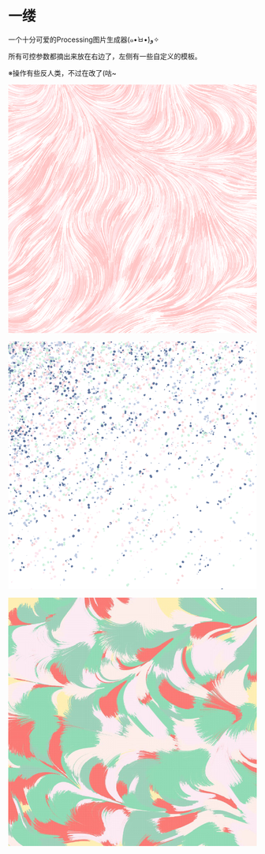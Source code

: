 # 一缕
 
一个十分可爱的Processing图片生成器(๑•̀ㅂ•́)و✧

所有可控参数都摘出来放在右边了，左侧有一些自定义的模板。

※操作有些反人类，不过在改了(咕~


![](https://github.com/llapuras/AlfxFlow/blob/master/imgs/furafura.png)

![](https://github.com/llapuras/AlfxFlow/blob/master/imgs/snow.png)

![](https://github.com/llapuras/AlfxFlow/blob/master/imgs/feather.jpg)
